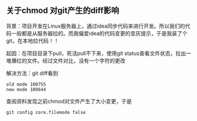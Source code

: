 ## 关于chmod 对git产生的diff影响

背景：项目开发在Linux服务器上，通过idea同步代码来进行开发。所以我们的代码一般都是从服务器拉的。而我偏爱idea的代码变更的变灰提示，于是我装了个git，在本地拉代码！！

起因：在项目目录下pull，死活pull不下来，使用git status查看文件状态，拉出一堆爆红的文件。经过文件对比，没有一个字符的更改

解决方法：git diff看到

```shell
old mode 100755
new mode 100644
```

查阅资料发现之前chmod对文件产生了大小变更，于是

```shell
git config core.filemode false
```

